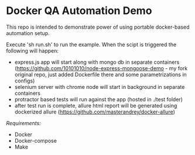 # Docker QA Automation Demo

This repo is intended to demonstrate power of using portable docker-based automation setup. 

Execute 'sh run.sh' to run the example. When the scipt is triggered the following will happen:
- express.js app will start along with mongo db in separate containers (https://github.com/10101010/node-express-mongoose-demo - my fork original repo, just added Dockerfile there and some parametrizations in configs)
- selenium server with chrome node will start in background in separate containers
- protractor based tests will run against the app (hosted in ./test folder)
- after test run is complete, allure html report will be generated using dockerized allure (https://github.com/masterandrey/docker-allure)

*Requirements:*
- Docker
- Docker-compose
- Make
